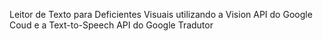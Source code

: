 Leitor de Texto para Deficientes Visuais utilizando a Vision API do Google Coud e a Text-to-Speech API do Google Tradutor
